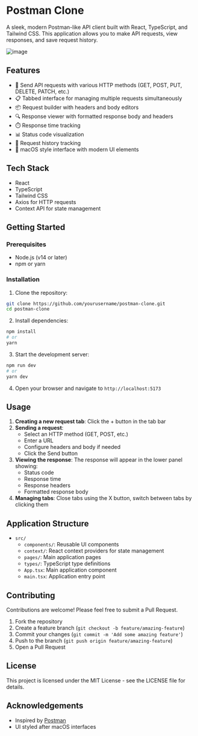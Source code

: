 # Postman Clone

A sleek, modern Postman-like API client built with React, TypeScript, and Tailwind CSS. This application allows you to make API requests, view responses, and save request history.

![image](https://github.com/user-attachments/assets/85feb2cf-6785-45fb-bfbb-d6f3e99072b5)

## Features

- 🚀 Send API requests with various HTTP methods (GET, POST, PUT, DELETE, PATCH, etc.)
- 📋 Tabbed interface for managing multiple requests simultaneously
- 📦 Request builder with headers and body editors
- 🔍 Response viewer with formatted response body and headers
- ⏱️ Response time tracking
- 📊 Status code visualization
- 📜 Request history tracking
- 🍎 macOS style interface with modern UI elements

## Tech Stack

- React
- TypeScript
- Tailwind CSS
- Axios for HTTP requests
- Context API for state management

## Getting Started

### Prerequisites

- Node.js (v14 or later)
- npm or yarn

### Installation

1. Clone the repository:
```bash
git clone https://github.com/yourusername/postman-clone.git
cd postman-clone
```

2. Install dependencies:
```bash
npm install
# or
yarn
```

3. Start the development server:
```bash
npm run dev
# or
yarn dev
```

4. Open your browser and navigate to `http://localhost:5173`

## Usage

1. **Creating a new request tab**: Click the + button in the tab bar
2. **Sending a request**: 
   - Select an HTTP method (GET, POST, etc.)
   - Enter a URL
   - Configure headers and body if needed
   - Click the Send button
3. **Viewing the response**: The response will appear in the lower panel showing:
   - Status code
   - Response time
   - Response headers
   - Formatted response body
4. **Managing tabs**: Close tabs using the X button, switch between tabs by clicking them

## Application Structure

- `src/`
  - `components/`: Reusable UI components
  - `context/`: React context providers for state management
  - `pages/`: Main application pages
  - `types/`: TypeScript type definitions
  - `App.tsx`: Main application component
  - `main.tsx`: Application entry point

## Contributing

Contributions are welcome! Please feel free to submit a Pull Request.

1. Fork the repository
2. Create a feature branch (`git checkout -b feature/amazing-feature`)
3. Commit your changes (`git commit -m 'Add some amazing feature'`)
4. Push to the branch (`git push origin feature/amazing-feature`)
5. Open a Pull Request

## License

This project is licensed under the MIT License - see the LICENSE file for details.

## Acknowledgements

- Inspired by [Postman](https://www.postman.com/)
- UI styled after macOS interfaces
